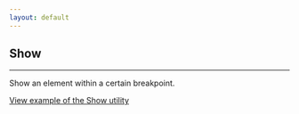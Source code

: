 ```yaml
---
layout: default
---
```


## Show

<hr>

Show an element within a certain breakpoint.

<a href="/examples/utilities/show/"
    class="js-example">
View example of the Show utility
</a>
